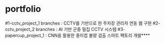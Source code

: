 # portfolio
#1-cctv_project_1 branches :  CCTV를 기반으로 한 주차장 관리자 연동 웹 구현
#2-cctv_project_2 branches : AI 기반 군중 밀집 CCTV 시스템
#3-papercup_project_1 : CNN을 활용한 종이컵 불량 검출 스마트 팩토리 개발****
